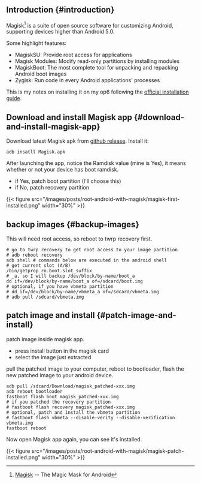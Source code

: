 
## Introduction {#introduction}

Magisk[^fn:1] is a suite of open source software for customizing Android, supporting devices higher than Android 5.0.

Some highlight features:

-   MagiskSU: Provide root access for applications
-   Magisk Modules: Modify read-only partitions by installing modules
-   MagiskBoot: The most complete tool for unpacking and repacking Android boot images
-   Zygisk: Run code in every Android applications' processes

This is my notes on installing it on my op6 following the [official installation guide](https://topjohnwu.github.io/Magisk/install.html).


## Download and install Magisk app {#download-and-install-magisk-app}

Download latest Magisk apk from [github release](https://github.com/topjohnwu/Magisk/releases/latest). Install it:

```shell
adb insatll Magisk.apk
```

After launching the app, notice the Ramdisk value (mine is Yes), it means whether or not your device has boot ramdisk.

-   if Yes, patch boot partition (I'll choose this)
-   if No, patch recovery partition

{{< figure src="/images/posts/root-android-with-magisk/magisk-first-installed.png" width="30%" >}}


## backup images {#backup-images}

This will need root access, so reboot to twrp recovery first.

```shell
# go to twrp recovery to get root access to your image partition
# adb reboot recovery
adb shell # commands below are executed in the android shell
# get current slot (A/B)
/bin/getprop ro.boot.slot_suffix
# _a, so I will backup /dev/block/by-name/boot_a
dd if=/dev/block/by-name/boot_a of=/sdcard/boot.img
# optional, if you have vbmeta partition
# dd if=/dev/block/by-name/vbmeta_a of=/sdcard/vbmeta.img
# adb pull /sdcard/vbmeta.img
```


## patch image and install {#patch-image-and-install}

patch image inside magisk app.

-   press install button in the magisk card
-   select the image just extracted

pull the patched image to your computer, reboot to bootloader, flash the new patched image to your android device.

```shell
adb pull /sdcard/Download/magisk_patched-xxx.img
adb reboot bootloader
fastboot flash boot magisk_patched-xxx.img
# if you patched the recovery partition
# fastboot flash recovery magisk_patched-xxx.img
# optional, patch and install the vbmeta partition
# fastboot flash vbmeta --disable-verity --disable-verification vbmeta.img
fastboot reboot
```

Now open Magisk app again, you can see it's installed.

{{< figure src="/images/posts/root-android-with-magisk/magisk-patch-installed.png" width="30%" >}}

[^fn:1]: [Magisk](https://github.com/topjohnwu/Magisk) -- The Magic Mask for Android
